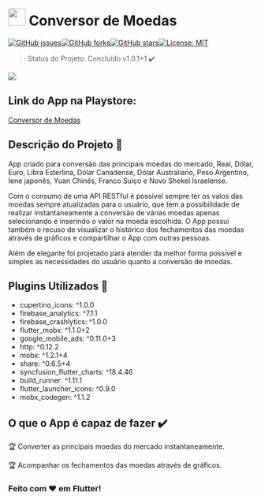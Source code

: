 # <img height="35" src="https://camo.githubusercontent.com/06d0577103b5fccdae43cc7a6804a6323c0f4cbdea5c999fad29e63ae08f0842/68747470733a2f2f6c68332e676f6f676c6575736572636f6e74656e742e636f6d2f4c5453563377554c59326a7531616d5a577373453347396479445276466b535871376d7779794c786f2d36535f7a77785a6a55714546646241514d66665133445f446f"> Conversor de Moedas

[![GitHub issues](https://img.shields.io/github/issues/joaopaulovieira-dev/chat_youtility_jpvp)](https://github.com/joaopaulovieira-dev/chat_youtility_jpvp/issues)[![GitHub forks](https://img.shields.io/github/forks/joaopaulovieira-dev/chat_youtility_jpvp)](https://github.com/joaopaulovieira-dev/chat_youtility_jpvp/network)[![GitHub stars](https://img.shields.io/github/stars/joaopaulovieira-dev/chat_youtility_jpvp)](https://github.com/joaopaulovieira-dev/chat_youtility_jpvp/stargazers)[![License: MIT](https://img.shields.io/badge/License-MIT-yellow.svg)](https://opensource.org/licenses/MIT)

> Status do Projeto: Concluído v1.0.1+1 :heavy_check_mark:

<img src="https://joaopaulovieira.dev/img_github/conversor-de-moedas/Presentation.png">

## Link do App na Playstore:

[Conversor de Moedas](https://play.google.com/store/apps/details?id=dev.joaopaulovieira.conversor_moeda_jpvp)

## Descrição do Projeto :bookmark_tabs:
App criado para conversão das principais moedas do mercado, Real, Dólar, Euro, Libra Esterlina, Dólar Canadense, Dólar Australiano, Peso Argentino, Iene japonês, Yuan Chinês, Franco Suíço e Novo Shekel Israelense.

Com o consumo de uma API RESTful é possível sempre ter os valos das moedas sempre atualizadas para o usuário, que tem a possibilidade de realizar instantaneamente a conversão de várias moedas apenas selecionando e inserindo o valor na moeda escolhida. O App possui também o recuso de visualizar o histórico dos fechamentos das moedas através de gráficos e compartilhar o App com outras pessoas.

Além de elegante foi projetado para atender da melhor forma possível e simples as necessidades do usuário quanto a conversão de moedas.


## Plugins Utilizados :wrench:
  - cupertino_icons: ^1.0.0
  - firebase_analytics: ^7.1.1
  - firebase_crashlytics: ^1.0.0
  - flutter_mobx: ^1.1.0+2
  - google_mobile_ads: ^0.11.0+3
  - http: ^0.12.2
  - mobx: ^1.2.1+4
  - share: ^0.6.5+4
  - syncfusion_flutter_charts: ^18.4.46
  - build_runner: ^1.11.1
  - flutter_launcher_icons: ^0.9.0
  - mobx_codegen: ^1.1.2


## O que o App é capaz de fazer :heavy_check_mark:

:trophy: Converter as principais moedas do mercado instantaneamente.

:trophy: Acompanhar os fechamentos das moedas através de gráficos.


### Feito com ♥ em Flutter!
